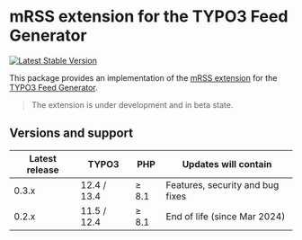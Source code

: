 # mRSS extension for the TYPO3 Feed Generator

[![Latest Stable Version](https://img.shields.io/packagist/v/brotkrueml/typo3-feed-generator-mrss.svg?label=stable)](https://packagist.org/packages/brotkrueml/typo3-feed-generator-mrss)

This package provides an implementation of the
[mRSS extension](https://www.rssboard.org/media-rss) for the
[TYPO3 Feed Generator](https://github.com/brotkrueml/typo3-feed-generator).

> The extension is under development and in beta state.

## Versions and support

| Latest release | TYPO3       | PHP   | Updates will contain             |
|----------------|-------------|-------|----------------------------------|
| 0.3.x          | 12.4 / 13.4 | ≥ 8.1 | Features, security and bug fixes |
| 0.2.x          | 11.5 / 12.4 | ≥ 8.1 | End of life (since Mar 2024)     |
